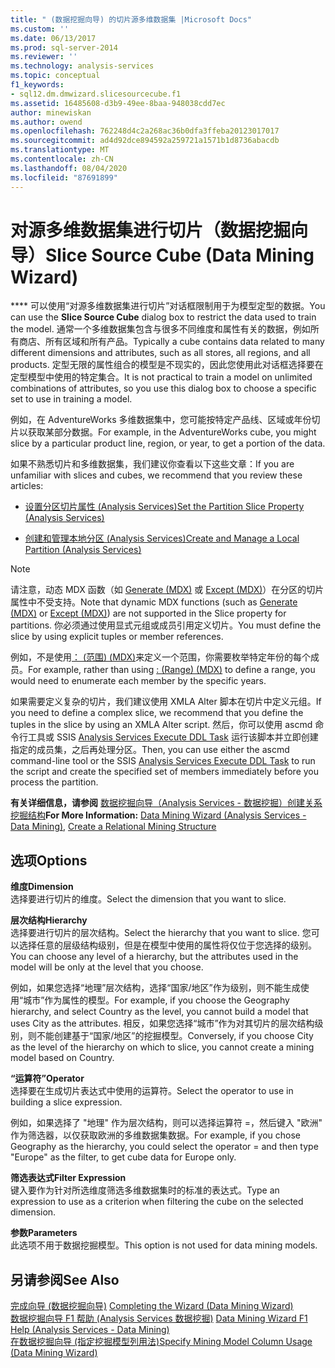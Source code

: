 ```yaml
---
title: " (数据挖掘向导) 的切片源多维数据集 |Microsoft Docs"
ms.custom: ''
ms.date: 06/13/2017
ms.prod: sql-server-2014
ms.reviewer: ''
ms.technology: analysis-services
ms.topic: conceptual
f1_keywords:
- sql12.dm.dmwizard.slicesourcecube.f1
ms.assetid: 16485608-d3b9-49ee-8baa-948038cdd7ec
author: minewiskan
ms.author: owend
ms.openlocfilehash: 762248d4c2a268ac36b0dfa3ffeba20123017017
ms.sourcegitcommit: ad4d92dce894592a259721a1571b1d8736abacdb
ms.translationtype: MT
ms.contentlocale: zh-CN
ms.lasthandoff: 08/04/2020
ms.locfileid: "87691899"
---
```

# <a name="slice-source-cube-data-mining-wizard"></a><span data-ttu-id="545ad-102">对源多维数据集进行切片（数据挖掘向导）</span><span class="sxs-lookup"><span data-stu-id="545ad-102">Slice Source Cube (Data Mining Wizard)</span></span>
  <span data-ttu-id="545ad-103">\*\*\*\* 可以使用“对源多维数据集进行切片”对话框限制用于为模型定型的数据。</span><span class="sxs-lookup"><span data-stu-id="545ad-103">You can use the **Slice Source Cube** dialog box to restrict the data used to train the model.</span></span> <span data-ttu-id="545ad-104">通常一个多维数据集包含与很多不同维度和属性有关的数据，例如所有商店、所有区域和所有产品。</span><span class="sxs-lookup"><span data-stu-id="545ad-104">Typically a cube contains data related to many different dimensions and attributes, such as all stores, all regions, and all products.</span></span> <span data-ttu-id="545ad-105">定型无限的属性组合的模型是不现实的，因此您使用此对话框选择要在定型模型中使用的特定集合。</span><span class="sxs-lookup"><span data-stu-id="545ad-105">It is not practical to train a model on unlimited combinations of attributes, so you use this dialog box to choose a specific set to use in training a model.</span></span>  
  
 <span data-ttu-id="545ad-106">例如，在 AdventureWorks 多维数据集中，您可能按特定产品线、区域或年份切片以获取某部分数据。</span><span class="sxs-lookup"><span data-stu-id="545ad-106">For example, in the AdventureWorks cube, you might slice by a particular product line, region, or year, to get a portion of the data.</span></span>  
  
 <span data-ttu-id="545ad-107">如果不熟悉切片和多维数据集，我们建议你查看以下这些文章：</span><span class="sxs-lookup"><span data-stu-id="545ad-107">If you are unfamiliar with slices and cubes, we recommend that you review these articles:</span></span>  
  
-   [<span data-ttu-id="545ad-108">设置分区切片属性 &#40;Analysis Services&#41;</span><span class="sxs-lookup"><span data-stu-id="545ad-108">Set the Partition Slice Property &#40;Analysis Services&#41;</span></span>](multidimensional-models/set-the-partition-slice-property-analysis-services.md)  
  
-   [<span data-ttu-id="545ad-109">创建和管理本地分区 (Analysis Services)</span><span class="sxs-lookup"><span data-stu-id="545ad-109">Create and Manage a Local Partition &#40;Analysis Services&#41;</span></span>](multidimensional-models/create-and-manage-a-local-partition-analysis-services.md)  
  
> [!NOTE]  
>  <span data-ttu-id="545ad-110">请注意，动态 MDX 函数（如 [Generate (MDX)](/sql/mdx/generate-mdx) 或 [Except (MDX)](/sql/mdx/except-mdx-function)）在分区的切片属性中不受支持。</span><span class="sxs-lookup"><span data-stu-id="545ad-110">Note that dynamic MDX functions (such as [Generate &#40;MDX&#41;](/sql/mdx/generate-mdx) or [Except &#40;MDX&#41;](/sql/mdx/except-mdx-function)) are not supported in the Slice property for partitions.</span></span> <span data-ttu-id="545ad-111">你必须通过使用显式元组或成员引用定义切片。</span><span class="sxs-lookup"><span data-stu-id="545ad-111">You must define the slice by using explicit tuples or member references.</span></span>  
>   
>  <span data-ttu-id="545ad-112">例如，不是使用[： &#40;范围&#41; &#40;MDX&#41;](/sql/mdx/range-mdx)来定义一个范围，你需要枚举特定年份的每个成员。</span><span class="sxs-lookup"><span data-stu-id="545ad-112">For example, rather than using  [: &#40;Range&#41; &#40;MDX&#41;](/sql/mdx/range-mdx) to define a range, you would need to enumerate each member by the specific years.</span></span>  
>   
>  <span data-ttu-id="545ad-113">如果需要定义复杂的切片，我们建议使用 XMLA Alter 脚本在切片中定义元组。</span><span class="sxs-lookup"><span data-stu-id="545ad-113">If you need to define a complex slice, we recommend that you define the tuples in the slice by using an XMLA Alter script.</span></span> <span data-ttu-id="545ad-114">然后，你可以使用 ascmd 命令行工具或 SSIS [Analysis Services Execute DDL Task](../integration-services/control-flow/analysis-services-execute-ddl-task.md) 运行该脚本并立即创建指定的成员集，之后再处理分区。</span><span class="sxs-lookup"><span data-stu-id="545ad-114">Then, you can use either the ascmd command-line tool or the SSIS [Analysis Services Execute DDL Task](../integration-services/control-flow/analysis-services-execute-ddl-task.md) to run the script and create the specified set of members immediately before you process the partition.</span></span>  
  
 <span data-ttu-id="545ad-115">**有关详细信息，请参阅** [数据挖掘向导（Analysis Services - 数据挖掘）](data-mining/data-mining-wizard-analysis-services-data-mining.md)[创建关系挖掘结构](data-mining/create-a-relational-mining-structure.md)</span><span class="sxs-lookup"><span data-stu-id="545ad-115">**For More Information:** [Data Mining Wizard &#40;Analysis Services - Data Mining&#41;](data-mining/data-mining-wizard-analysis-services-data-mining.md), [Create a Relational Mining Structure](data-mining/create-a-relational-mining-structure.md)</span></span>  
  
## <a name="options"></a><span data-ttu-id="545ad-116">选项</span><span class="sxs-lookup"><span data-stu-id="545ad-116">Options</span></span>  
 <span data-ttu-id="545ad-117">**维度**</span><span class="sxs-lookup"><span data-stu-id="545ad-117">**Dimension**</span></span>  
 <span data-ttu-id="545ad-118">选择要进行切片的维度。</span><span class="sxs-lookup"><span data-stu-id="545ad-118">Select the dimension that you want to slice.</span></span>  
  
 <span data-ttu-id="545ad-119">**层次结构**</span><span class="sxs-lookup"><span data-stu-id="545ad-119">**Hierarchy**</span></span>  
 <span data-ttu-id="545ad-120">选择要进行切片的层次结构。</span><span class="sxs-lookup"><span data-stu-id="545ad-120">Select the hierarchy that you want to slice.</span></span> <span data-ttu-id="545ad-121">您可以选择任意的层级结构级别，但是在模型中使用的属性将仅位于您选择的级别。</span><span class="sxs-lookup"><span data-stu-id="545ad-121">You can choose any level of a hierarchy, but the attributes used in the model will be only at the level that you choose.</span></span>  
  
 <span data-ttu-id="545ad-122">例如，如果您选择“地理”层次结构，选择“国家/地区”作为级别，则不能生成使用“城市”作为属性的模型。</span><span class="sxs-lookup"><span data-stu-id="545ad-122">For example, if you choose the Geography hierarchy, and select Country as the level, you cannot build a model that uses City as the attributes.</span></span> <span data-ttu-id="545ad-123">相反，如果您选择“城市”作为对其切片的层次结构级别，则不能创建基于“国家/地区”的挖掘模型。</span><span class="sxs-lookup"><span data-stu-id="545ad-123">Conversely, if you choose City as the level of the hierarchy on which to slice, you cannot create a mining model based on Country.</span></span>  
  
 <span data-ttu-id="545ad-124">**“运算符”**</span><span class="sxs-lookup"><span data-stu-id="545ad-124">**Operator**</span></span>  
 <span data-ttu-id="545ad-125">选择要在生成切片表达式中使用的运算符。</span><span class="sxs-lookup"><span data-stu-id="545ad-125">Select the operator to use in building a slice expression.</span></span>  
  
 <span data-ttu-id="545ad-126">例如，如果选择了 "地理" 作为层次结构，则可以选择运算符 =，然后键入 "欧洲" 作为筛选器，以仅获取欧洲的多维数据集数据。</span><span class="sxs-lookup"><span data-stu-id="545ad-126">For example, if you chose Geography as the hierarchy, you could select the operator = and then type "Europe" as the filter, to get cube data for Europe only.</span></span>  
  
 <span data-ttu-id="545ad-127">**筛选表达式**</span><span class="sxs-lookup"><span data-stu-id="545ad-127">**Filter Expression**</span></span>  
 <span data-ttu-id="545ad-128">键入要作为针对所选维度筛选多维数据集时的标准的表达式。</span><span class="sxs-lookup"><span data-stu-id="545ad-128">Type an expression to use as a criterion when filtering the cube on the selected dimension.</span></span>  
  
 <span data-ttu-id="545ad-129">**参数**</span><span class="sxs-lookup"><span data-stu-id="545ad-129">**Parameters**</span></span>  
 <span data-ttu-id="545ad-130">此选项不用于数据挖掘模型。</span><span class="sxs-lookup"><span data-stu-id="545ad-130">This option is not used for data mining models.</span></span>  
  
## <a name="see-also"></a><span data-ttu-id="545ad-131">另请参阅</span><span class="sxs-lookup"><span data-stu-id="545ad-131">See Also</span></span>  
 <span data-ttu-id="545ad-132">[完成向导 &#40;数据挖掘向导&#41;](completing-the-wizard-data-mining-wizard.md) </span><span class="sxs-lookup"><span data-stu-id="545ad-132">[Completing the Wizard &#40;Data Mining Wizard&#41;](completing-the-wizard-data-mining-wizard.md) </span></span>  
 <span data-ttu-id="545ad-133">[数据挖掘向导 F1 帮助 &#40;Analysis Services 数据挖掘&#41;](data-mining-wizard-f1-help-analysis-services-data-mining.md) </span><span class="sxs-lookup"><span data-stu-id="545ad-133">[Data Mining Wizard F1 Help &#40;Analysis Services - Data Mining&#41;](data-mining-wizard-f1-help-analysis-services-data-mining.md) </span></span>  
 [<span data-ttu-id="545ad-134">在数据挖掘向导 &#40;指定挖掘模型列用法&#41;</span><span class="sxs-lookup"><span data-stu-id="545ad-134">Specify Mining Model Column Usage &#40;Data Mining Wizard&#41;</span></span>](specify-mining-model-column-usage-data-mining-wizard.md)  
  
  
